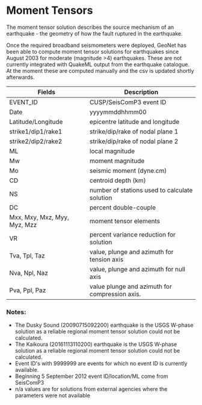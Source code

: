 # Moment Tensors

The moment tensor solution describes the source mechanism of an earthquake - the geometry of how the fault ruptured in the earthquake. 

Once the required broadband seismometers were deployed, GeoNet has been able to compute moment tensor solutions for earthquakes since August 2003 for moderate (magnitude >4) earthquakes. These are not currently integrated with QuakeML output from the earthquake catalogue. At the moment these are computed manually and the csv is updated shortly afterwards. 

Fields | Description |
-------| ----------- |
EVENT_ID | CUSP/SeisComP3 event ID |
Date | yyyymmddhhmm00 |
Latitude/Longitude | epicentre latitude and longitude |
strike1/dip1/rake1 | strike/dip/rake of nodal plane 1 |
strike2/dip2/rake2 | strike/dip/rake of nodal plane 2 |
ML | local magnitude |
Mw | moment magnitude |
Mo | seismic moment (dyne.cm) |
CD | centroid depth (km) |
NS | number of stations used to calculate solution |
DC | percent double-couple |
Mxx, Mxy, Mxz, Myy, Myz, Mzz | moment tensor elements |
VR | percent variance reduction for solution |
Tva, Tpl, Taz | value, plunge and azimuth for tension axis |
Nva, Npl, Naz | value, plunge and azimuth for null axis |
Pva, Ppl, Paz | value plunge and azimuth for compression  axis. |

### Notes:
- The Dusky Sound (20090715092200) earthquake is the USGS W-phase solution as a reliable regional moment tensor solution could not be calculated.
- The Kaikoura (20161113110200) earthquake is the USGS W-phase solution as a reliable regional moment tensor solution could not be calculated.
-  Event ID's with 9999999 are events for which no event ID is currently available.
-  Beginning 5 September 2012 event ID/location/ML come from SeisComP3
-  n/a values are for solutions from external agencies where the parameters were not available
